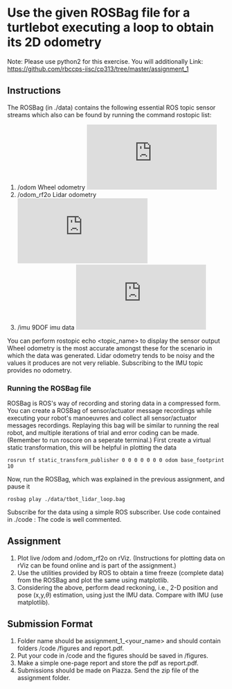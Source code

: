 # Use the given ROSBag file for a turtlebot executing a loop to obtain its 2D odometry

Note: Please use python2 for this exercise. You will additionally
Link: https://github.com/rbccps-iisc/cp313/tree/master/assignment_1


## Instructions
The ROSBag (in ./data) contains the following essential ROS topic sensor streams which also can be
found by running the command rostopic list:
1. /odom Wheel odometry ![equation](https://latex.codecogs.com/gif.latex?2D%20%5C%20%28x%2C%20y%2C%20%5Ctheta%29)
2. /odom_rf2o Lidar odometry ![equation](https://latex.codecogs.com/gif.latex?2D%20%5C%20%28x%2C%20y%2C%20%5Ctheta%29)
3. /imu 9DOF imu data ![equation](https://latex.codecogs.com/gif.latex?%28a_x%2C%20a_y%2C%20a_z%2C%20%5Cdot%7B%5Ctheta_x%7D%2C%20%5Cdot%7B%5Ctheta_y%7D%2C%20%5Cdot%7B%5Ctheta_z%7D%2C%20%5Ctheta_x%2C%20%5Ctheta_y%2C%20%5Ctheta_z%29)

You can perform rostopic echo <topic_name> to display the sensor output
Wheel odometry is the most accurate amongst these for the scenario in which the data was
generated. Lidar odometry tends to be noisy and the values it produces are not very reliable.
Subscribing to the IMU topic provides no odometry.

### Running the ROSBag file 
ROSBag is ROS's way of recording and storing data in a compressed form. You can create a ROSBag of sensor/actuator message recordings while 
executing your robot's manoeuvres and collect all sensor/actuator messages recordings. Replaying this bag will be similar to running the real robot, and multiple iterations 
of trial and error coding can be made.
(Remember to run roscore on a seperate terminal.)
First create a virtual static transformation, this will be helpful in plotting the data
```
rosrun tf static_transform_publisher 0 0 0 0 0 0 0 odom base_footprint 10
```
Now, run the ROSBag, which was explained in the previous assignment, and pause it
```
rosbag play ./data/tbot_lidar_loop.bag
```
Subscribe for the data using a simple ROS subscriber. Use code contained in ./code :
The code is well commented.

## Assignment
1. Plot live /odom and /odom_rf2o on rViz. (Instructions for plotting data on rViz can be found online and is part of the assignment.)
2. Use the utilities provided by ROS to obtain a time freeze (complete data) from the ROSBag and plot the same using matplotlib.
3. Considering the above, perform dead reckoning, i.e., 2-D position and pose (x,y,$\theta$) estimation, using just the IMU data. Compare with IMU (use matplotlib).

## Submission Format
1. Folder name should be assignment_1_<your_name> and should contain folders /code /figures and report.pdf.
2. Put your code in /code and the figures should be saved in /figures.
3. Make a simple one-page report and store the pdf as report.pdf.
4. Submissions should be made on Piazza. Send the zip file of the assignment folder.

